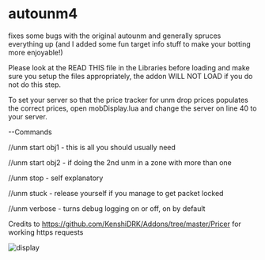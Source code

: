 # autounm4
fixes some bugs with the original autounm and generally spruces everything up (and I added some fun target info stuff to make your botting more enjoyable!)


Please look at the READ THIS file in the Libraries before loading and make sure you setup the files appropriately, the addon WILL NOT LOAD if you do not do this step.

To set your server so that the price tracker for unm drop prices populates the correct prices, open mobDisplay.lua and change the server on line 40 to your server.


--Commands

//unm start obj1 - this is all you should usually need

//unm start obj2 - if doing the 2nd unm in a zone with more than one

//unm stop - self explanatory

//unm stuck - release yourself if you manage to get packet locked

//unm verbose - turns debug logging on or off, on by default


Credits to https://github.com/KenshiDRK/Addons/tree/master/Pricer for working https requests

![display](https://i.ibb.co/k3XVzFN/Screenshot-286.png)
